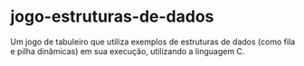 # jogo-estruturas-de-dados
Um jogo de tabuleiro que utiliza exemplos de estruturas de dados (como fila e pilha dinâmicas) em sua execução, utilizando a linguagem C.
